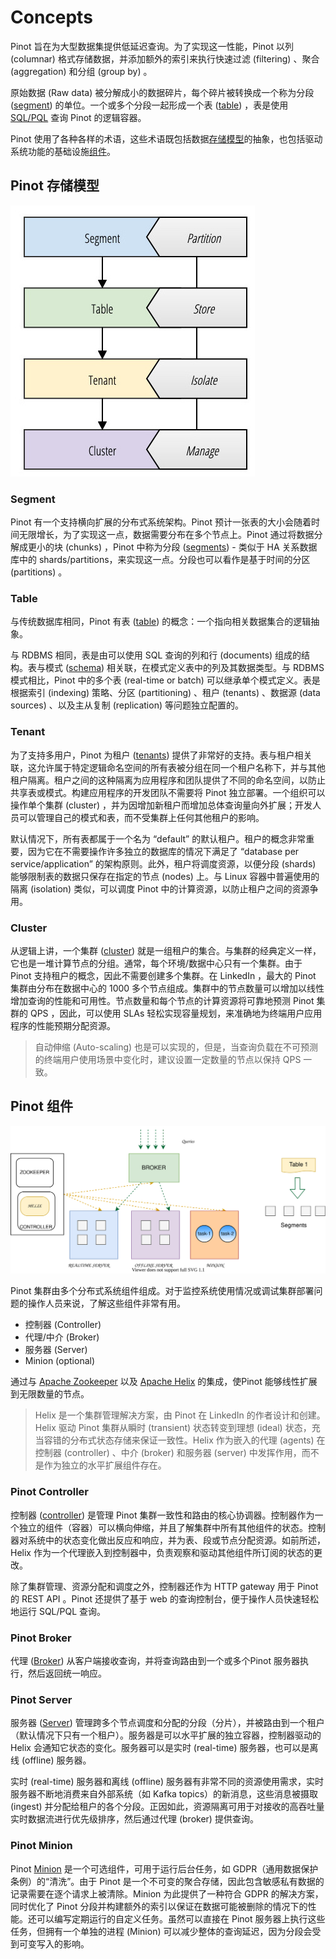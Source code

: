# Concepts

Pinot 旨在为大型数据集提供低延迟查询。为了实现这一性能，Pinot 以列 (columnar) 格式存储数据，并添加额外的索引来执行快速过滤 (filtering) 、聚合 (aggregation) 和分组 (group by) 。

原始数据 (Raw data) 被分解成小的数据碎片，每个碎片被转换成一个称为分段 ([segment](https://docs.pinot.apache.org/pinot-components/segment)) 的单位。一个或多个分段一起形成一个表 ([table](https://docs.pinot.apache.org/pinot-components/table)) ，表是使用 [SQL/PQL](https://docs.pinot.apache.org/user-guide/user-guide-query/pinot-query-language) 查询 Pinot 的逻辑容器。

Pinot 使用了各种各样的术语，这些术语既包括数据[存储模型](#Pinot-Storage-Model)的抽象，也包括驱动系统功能的基础设施[组件](#Pinot-Components)。

## Pinot 存储模型

![Pinot Storage Model Abstraction](./images/Concepts_pinot-storage-model.jpeg)

### Segment

Pinot 有一个支持横向扩展的分布式系统架构。Pinot 预计一张表的大小会随着时间无限增长，为了实现这一点，数据需要分布在多个节点上。Pinot 通过将数据分解成更小的块 (chunks) ，Pinot 中称为分段 ([segments](https://docs.pinot.apache.org/basics/components/segment)) - 类似于 HA 关系数据库中的 shards/partitions，来实现这一点。分段也可以看作是基于时间的分区 (partitions) 。

### Table

与传统数据库相同，Pinot 有表 ([table](https://docs.pinot.apache.org/pinot-components/table)) 的概念：一个指向相关数据集合的逻辑抽象。

与 RDBMS 相同，表是由可以使用 SQL 查询的列和行 (documents) 组成的结构。表与模式 ([schema](https://docs.pinot.apache.org/basics/components/schema)) 相关联，在模式定义表中的列及其数据类型。与 RDBMS 模式相比，Pinot 中的多个表 (real-time or batch) 可以继承单个模式定义。表是根据索引 (indexing) 策略、分区 (partitioning) 、租户 (tenants) 、数据源 (data sources) 、以及主从复制 (replication) 等问题独立配置的。

### Tenant

为了支持多用户，Pinot 为租户 ([tenants](https://docs.pinot.apache.org/basics/components/tenant)) 提供了非常好的支持。表与租户相关联，这允许属于特定逻辑命名空间的所有表被分组在同一个租户名称下，并与其他租户隔离。租户之间的这种隔离为应用程序和团队提供了不同的命名空间，以防止共享表或模式。构建应用程序的开发团队不需要将 Pinot 独立部署。一个组织可以操作单个集群 (cluster) ，并为因增加新租户而增加总体查询量向外扩展；开发人员可以管理自己的模式和表，而不受集群上任何其他租户的影响。

默认情况下，所有表都属于一个名为 “default” 的默认租户。租户的概念非常重要，因为它在不需要操作许多独立的数据库的情况下满足了 “database per service/application” 的架构原则。此外，租户将调度资源，以便分段 (shards) 能够限制表的数据只保存在指定的节点 (nodes) 上。与 Linux 容器中普遍使用的隔离 (isolation) 类似，可以调度 Pinot 中的计算资源，以防止租户之间的资源争用。

### Cluster

从逻辑上讲，一个集群 ([cluster](https://docs.pinot.apache.org/basics/components/cluster)) 就是一组租户的集合。与集群的经典定义一样，它也是一堆计算节点的分组。通常，每个环境/数据中心只有一个集群。由于 Pinot 支持租户的概念，因此不需要创建多个集群。在 LinkedIn ，最大的 Pinot 集群由分布在数据中心的 1000 多个节点组成。集群中的节点数量可以增加以线性增加查询的性能和可用性。节点数量和每个节点的计算资源将可靠地预测 Pinot 集群的 QPS ，因此，可以使用 SLAs 轻松实现容量规划，来准确地为终端用户应用程序的性能预期分配资源。

> 自动伸缩 (Auto-scaling) 也是可以实现的，但是，当查询负载在不可预测的终端用户使用场景中变化时，建议设置一定数量的节点以保持 QPS 一致。

## Pinot 组件

![Pinot Components](./images/Concepts_pinot-components.svg)

Pinot 集群由多个分布式系统组件组成。对于监控系统使用情况或调试集群部署问题的操作人员来说，了解这些组件非常有用。

- 控制器 (Controller)
- 代理/中介 (Broker)
- 服务器 (Server)
- Minion (optional)

通过与 [Apache Zookeeper](https://zookeeper.apache.org/) 以及 [Apache Helix](http://helix.apache.org/) 的集成，使Pinot 能够线性扩展到无限数量的节点。

> Helix 是一个集群管理解决方案，由 Pinot 在 LinkedIn 的作者设计和创建。Helix 驱动 Pinot 集群从瞬时 (transient) 状态转变到理想 (ideal) 状态，充当容错的分布式状态存储来保证一致性。Helix 作为嵌入的代理 (agents) 在控制器 (controller) 、中介 (broker) 和服务器 (server) 中发挥作用，而不是作为独立的水平扩展组件存在。

### Pinot Controller

控制器 ([controller](https://docs.pinot.apache.org/basics/components/controller)) 是管理 Pinot 集群一致性和路由的核心协调器。控制器作为一个独立的组件（容器）可以横向伸缩，并且了解集群中所有其他组件的状态。控制器对系统中的状态变化做出反应和响应，并为表、段或节点分配资源。如前所述，Helix 作为一个代理嵌入到控制器中，负责观察和驱动其他组件所订阅的状态的更改。

除了集群管理、资源分配和调度之外，控制器还作为 HTTP gateway 用于 Pinot 的 REST API 。Pinot 还提供了基于 web 的查询控制台，便于操作人员快速轻松地运行 SQL/PQL 查询。

### Pinot Broker

代理 ([Broker](https://docs.pinot.apache.org/basics/components/broker)) 从客户端接收查询，并将查询路由到一个或多个Pinot 服务器执行，然后返回统一响应。

### Pinot Server

服务器 ([Server](https://docs.pinot.apache.org/basics/components/server)) 管理跨多个节点调度和分配的分段（分片），并被路由到一个租户（默认情况下只有一个租户）。服务器是可以水平扩展的独立容器，控制器驱动的 Helix 会通知它状态的变化。服务器可以是实时 (real-time) 服务器，也可以是离线 (offline) 服务器。

实时 (real-time) 服务器和离线 (offline) 服务器有非常不同的资源使用需求，实时服务器不断地消费来自外部系统（如 Kafka topics）的新消息，这些消息被摄取 (ingest) 并分配给租户的各个分段。正因如此，资源隔离可用于对接收的高吞吐量实时数据流进行优先级排序，然后通过代理 (broker) 提供查询。

### Pinot Minion

Pinot [Minion](https://docs.pinot.apache.org/basics/components/minion) 是一个可选组件，可用于运行后台任务，如 GDPR（通用数据保护条例）的“清洗”。由于 Pinot 是一个不可变的聚合存储，因此包含敏感私有数据的记录需要在逐个请求上被清除。Minion 为此提供了一种符合 GDPR 的解决方案，同时优化了 Pinot 分段并构建额外的索引以保证在数据可能被删除的情况下的性能。还可以编写定期运行的自定义任务。虽然可以直接在 Pinot 服务器上执行这些任务，但拥有一个单独的进程 (Minion) 可以减少整体的查询延迟，因为分段会受到可变写入的影响。